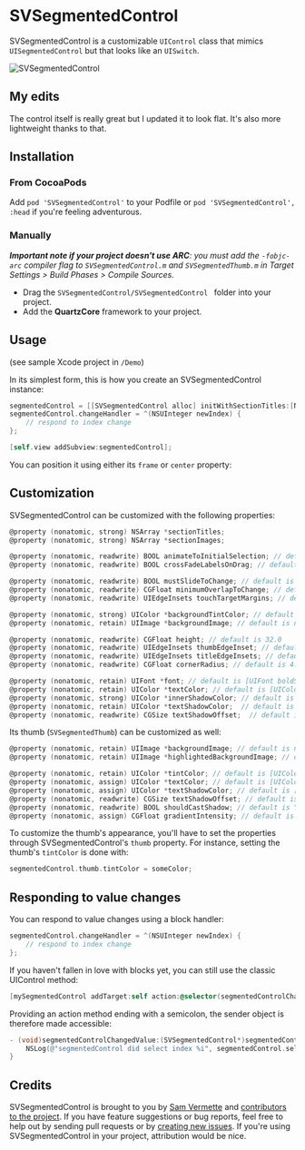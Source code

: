 # SVSegmentedControl

SVSegmentedControl is a customizable `UIControl` class that mimics `UISegmentedControl` but that looks like an `UISwitch`.

![SVSegmentedControl](http://f.cl.ly/items/213N0a1k2U2O0F3y053z/svsegmentedcontrol3.png)

## My edits

The control itself is really great but I updated it to look flat. It's also more lightweight thanks to that.

## Installation

### From CocoaPods

Add `pod 'SVSegmentedControl'` to your Podfile or `pod 'SVSegmentedControl', :head` if you're feeling adventurous.

### Manually

_**Important note if your project doesn't use ARC**: you must add the `-fobjc-arc` compiler flag to `SVSegmentedControl.m` and `SVSegmentedThumb.m` in Target Settings > Build Phases > Compile Sources._

* Drag the `SVSegmentedControl/SVSegmentedControl ` folder into your project. 
* Add the **QuartzCore** framework to your project.

## Usage

(see sample Xcode project in `/Demo`)

In its simplest form, this is how you create an SVSegmentedControl instance:

```objective-c
segmentedControl = [[SVSegmentedControl alloc] initWithSectionTitles:[NSArray arrayWithObjects:@"Section 1", @"Section 2", nil]];
segmentedControl.changeHandler = ^(NSUInteger newIndex) {
    // respond to index change
};

[self.view addSubview:segmentedControl];
```

You can position it using either its `frame` or `center` property:

## Customization

SVSegmentedControl can be customized with the following properties:

```objective-c
@property (nonatomic, strong) NSArray *sectionTitles;
@property (nonatomic, strong) NSArray *sectionImages;

@property (nonatomic, readwrite) BOOL animateToInitialSelection; // default is NO
@property (nonatomic, readwrite) BOOL crossFadeLabelsOnDrag; // default is NO

@property (nonatomic, readwrite) BOOL mustSlideToChange; // default is NO - To make the control difficult to accidentally change, force the user to slide it
@property (nonatomic, readwrite) CGFloat minimumOverlapToChange; // default is 0.66 - Only snap to a new segment if the thumb overlaps it by this fraction
@property (nonatomic, readwrite) UIEdgeInsets touchTargetMargins; // default is UIEdgeInsetsMake(0, 0, 0, 0) - Enlarge touch target of control

@property (nonatomic, strong) UIColor *backgroundTintColor; // default is [UIColor colorWithWhite:0.1 alpha:1]
@property (nonatomic, retain) UIImage *backgroundImage; // default is nil

@property (nonatomic, readwrite) CGFloat height; // default is 32.0
@property (nonatomic, readwrite) UIEdgeInsets thumbEdgeInset; // default is UIEdgeInsetsMake(2, 2, 3, 2)
@property (nonatomic, readwrite) UIEdgeInsets titleEdgeInsets; // default is UIEdgeInsetsMake(0, 10, 0, 10)
@property (nonatomic, readwrite) CGFloat cornerRadius; // default is 4.0

@property (nonatomic, retain) UIFont *font; // default is [UIFont boldSystemFontOfSize:15]
@property (nonatomic, retain) UIColor *textColor; // default is [UIColor grayColor];
@property (nonatomic, strong) UIColor *innerShadowColor; // default is [UIColor colorWithWhite:0 alpha:0.8]
@property (nonatomic, retain) UIColor *textShadowColor;  // default is [UIColor blackColor]
@property (nonatomic, readwrite) CGSize textShadowOffset;  // default is CGSizeMake(0, -1)
```

Its thumb (`SVSegmentedThumb`) can be customized as well: 

```objective-c
@property (nonatomic, retain) UIImage *backgroundImage; // default is nil;
@property (nonatomic, retain) UIImage *highlightedBackgroundImage; // default is nil;

@property (nonatomic, retain) UIColor *tintColor; // default is [UIColor grayColor]
@property (nonatomic, assign) UIColor *textColor; // default is [UIColor whiteColor]
@property (nonatomic, assign) UIColor *textShadowColor; // default is [UIColor blackColor]
@property (nonatomic, readwrite) CGSize textShadowOffset; // default is CGSizeMake(0, -1)
@property (nonatomic, readwrite) BOOL shouldCastShadow; // default is YES (NO when backgroundImage is set)
@property (nonatomic, assign) CGFloat gradientIntensity; // default is 0.15
```

To customize the thumb's appearance, you'll have to set the properties through SVSegmentedControl's `thumb` property. For instance, setting the thumb's `tintColor` is done with:

```objective-c
segmentedControl.thumb.tintColor = someColor;
```

## Responding to value changes

You can respond to value changes using a block handler:

```objective-c
segmentedControl.changeHandler = ^(NSUInteger newIndex) {
    // respond to index change
};
```

If you haven't fallen in love with blocks yet, you can still use the classic UIControl method:

```objective-c
[mySegmentedControl addTarget:self action:@selector(segmentedControlChangedValue:) forControlEvents:UIControlEventValueChanged];
```

Providing an action method ending with a semicolon, the sender object is therefore made accessible:

```objective-c
- (void)segmentedControlChangedValue:(SVSegmentedControl*)segmentedControl {
	NSLog(@"segmentedControl did select index %i", segmentedControl.selectedIndex);
}
```

## Credits

SVSegmentedControl is brought to you by [Sam Vermette](http://samvermette.com) and [contributors to the project](https://github.com/samvermette/SVSegmentedControl/contributors). If you have feature suggestions or bug reports, feel free to help out by sending pull requests or by [creating new issues](https://github.com/samvermette/SVSegmentedControl/issues/new). If you're using SVSegmentedControl in your project, attribution would be nice. 